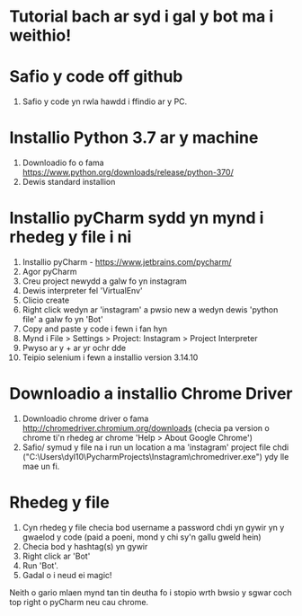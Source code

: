 # Tutorial bach ar syd i gal y bot ma i weithio!

# Safio y code off github
1. Safio y code yn rwla hawdd i ffindio ar y PC. 

# Installio Python 3.7 ar y machine
1. Downloadio fo o fama https://www.python.org/downloads/release/python-370/
2. Dewis standard installion

# Installio pyCharm sydd yn mynd i rhedeg y file i ni
1. Installio pyCharm - https://www.jetbrains.com/pycharm/
2. Agor pyCharm
3. Creu project newydd a galw fo yn instagram
4. Dewis interpreter fel 'VirtualEnv'
5. Clicio create
6. Right click wedyn ar 'instagram' a pwsio new a wedyn dewis 'python file' a galw fo yn 'Bot'
7. Copy and paste y code i fewn i fan hyn
8. Mynd i File > Settings > Project: Instagram > Project Interpreter 
9. Pwyso ar y + ar yr ochr dde
10. Teipio selenium i fewn a installio version 3.14.10

# Downloadio a installio Chrome Driver
1. Downloadio chrome driver o fama http://chromedriver.chromium.org/downloads (checia pa version o chrome ti'n rhedeg ar chrome 'Help > About Google Chrome')
2. Safio/ symud y file na i run un location a ma 'instagram' project file chdi ("C:\Users\dyl10\PycharmProjects\Instagram\chromedriver.exe") ydy lle mae un fi.

# Rhedeg y file
1. Cyn rhedeg y file checia bod username a password chdi yn gywir yn y gwaelod y code (paid a poeni, mond y chi sy'n gallu gweld hein)
2. Checia bod y hashtag(s) yn gywir
3. Right click ar 'Bot'
4. Run 'Bot'. 
5. Gadal o i neud ei magic! 

Neith o gario mlaen mynd tan tin deutha fo i stopio wrth bwsio y sgwar coch top right o pyCharm neu cau chrome.
